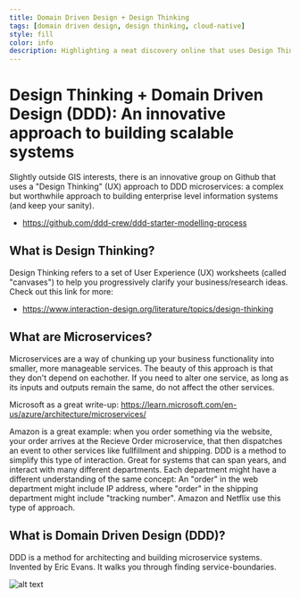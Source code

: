 ```yaml
---
title: Domain Driven Design + Design Thinking
tags: [domain driven design, design thinking, cloud-native]
style: fill
color: info
description: Highlighting a neat discovery online that uses Design Thinking in their approach to Domain Driven Design
---
```


# Design Thinking + Domain Driven Design (DDD): An innovative approach to building scalable systems

Slightly outside GIS interests, there is an innovative group on Github that uses a "Design Thinking" (UX) approach to DDD microservices: a complex but worthwhile approach to building enterprise level information systems (and keep your sanity).

- https://github.com/ddd-crew/ddd-starter-modelling-process

## What is Design Thinking?

Design Thinking refers to a set of User Experience (UX) worksheets (called "canvases") to help you progressively clarify your business/research ideas. Check out this link for more: 

- https://www.interaction-design.org/literature/topics/design-thinking

## What are Microservices?

Microservices are a way of chunking up your business functionality into smaller, more manageable services. The beauty of this approach is that they don't depend on eachother. If you need to alter one service, as long as its inputs and outputs remain the same, do not affect the other services. 

Microsoft as a great write-up: https://learn.microsoft.com/en-us/azure/architecture/microservices/

Amazon is a great example: when you order something via the website, your order arrives at the Recieve Order microservice, that then dispatches an event to other services like fullfillment and shipping. DDD is a method to simplify this type of interaction. Great for systems that can span years, and interact with many different departments. Each department might have a different understanding of the same concept: An "order" in the web department might include IP address, where "order" in the shipping department might include "tracking number". Amazon and Netflix use this type of approach. 

## What is Domain Driven Design (DDD)? 

DDD is a method for architecting and building microservice systems. Invented by Eric Evans. It walks you through finding service-boundaries. 



![alt text](https://docs.microsoft.com/en-us/azure/architecture/microservices/images/monolith/figure2.png)


